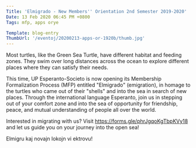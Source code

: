```yaml
---
Title: 'Elmigrado - New Members'' Orientation 2nd Semester 2019-2020'
Date: 13 Feb 2020 06:45 PM +0800
Tags: mfp, apps orye

Template: blog-entry
ThumbUrl: '/eventoj/20200213-apps-or-1920b/thumb.jpg'
---
```


Most turtles, like the Green Sea Turtle, have different habitat and feeding zones. They swim over long distances across the ocean to explore different places where they can satisfy their needs.

This time, UP Esperanto-Societo is now opening its Membership Formalization Process (MFP) entitled "Elmigrado" (emigration), in homage to the turtles who came out of their "shells" and into the sea in search of new places. Through the international language Esperanto, join us in stepping out of your comfort zone and into the sea of opportunity for friendship, peace, and mutual understanding of people all over the world.

Interested in migrating with us? Visit https://forms.gle/phrJgqoKgTbpKVy18 and let us guide you on your journey into the open sea!

Elmigru kaj novajn lokojn vi ektrovu!
